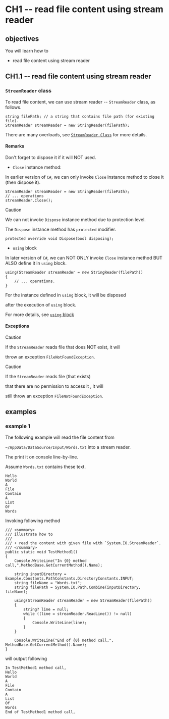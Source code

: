 # CH1 -- read file content using stream reader
## objectives
You will learn how to

+ read file content using stream reader

## CH1.1 -- read file content using stream reader
### `StreamReader` class

To read file content, we can use stream reader -- `StreamReader` class, as follows.

```
string filePath; // a string that contains file path (for existing file).
StreamReader streamReader = new StringReader(filePath);
```

There are many overloads, see [`StreamReader Class`](https://learn.microsoft.com/en-us/dotnet/api/system.io.streamreader?view=net-8.0) for more details.

#### Remarks
Don't forget to dispose it if it will NOT used.

+ `Close` instance method:

In earlier version of `C#`, we can only invoke `Close` instance method to close it (then dispose it).

```
StreamReader streamReader = new StringReader(filePath);
// ... operations
streamReader.Close();
```

> [!CAUTION]
> We can not invoke `Dispose` instance method due to protection level.
>
> The `Dispose` instance method has `protected` modifier.
>
> ```
> protected override void Dispose(bool disposing);
> ```

+ `using` block 

In later version of `C#`, we can NOT ONLY invoke `Close` instance method BUT ALSO define it in `using` block.

```
using(StreamReader streamReader = new StringReader(filePath))
{
    // ... operations.
}
```

For the instance defined in `using` block, it will be disposed 

after the execution of `using` block.

For more details, see [`using` block](/keyword/using/using.md#using-block)

#### Exceptions
> [!CAUTION]
> If the `StreamReader` reads file that does NOT exist, it will 
> 
> throw an exception `FileNotFoundException`. 

> [!CAUTION]
> If the `StreamReader` reads file (that exists) 
> 
> that there are no permission to access it , it will 
> 
> still throw an exception `FileNotFoundException`.

## examples
### example 1
The following example will read the file content from 

`~/AppData/DataSource/Input/Words.txt` into a stream reader.

The print it on console line-by-line.

Assume `Words.txt` contains these text.

```
Hello
World
A
File
Contain
A
List
Of
Words
```

Invoking following method

```
/// <summary>
/// illustrate how to
/// 
/// + read the content with given file with `System.IO.StreamReader`.
/// </summary>
public static void TestMethod1()
{
    Console.WriteLine("In {0} method call,",MethodBase.GetCurrentMethod().Name);

    string inputDirectory = Example.Constants.PathConstants.DirectoryConstants.INPUT;
    string fileName = "Words.txt";
    string filePath = System.IO.Path.Combine(inputDirectory, fileName);

    using(StreamReader streamReader = new StreamReader(filePath))
    {
        string? line = null;
        while ((line = streamReader.ReadLine()) != null)
        {
            Console.WriteLine(line);
        }
    }

    Console.WriteLine("End of {0} method call,", MethodBase.GetCurrentMethod().Name);
}
```

will output following

```
In TestMethod1 method call,
Hello
World
A
File
Contain
A
List
Of
Words
End of TestMethod1 method call,
```